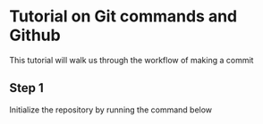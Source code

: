 # Tutorial on Git commands and Github
This tutorial will walk us through the workflow of making a commit

## Step 1
Initialize the repository by running the command below